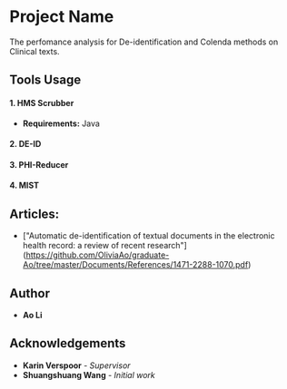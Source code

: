 # Project Name
The perfomance analysis for De-identification and Colenda methods on Clinical texts.

## Tools Usage
#### 1. HMS Scrubber
   * **Requirements:** Java
   

#### 2. DE-ID
#### 3. PHI-Reducer
#### 4. MIST

## Articles:
- ["Automatic de-identification of textual documents in the electronic health record: a review of recent research"] (https://github.com/OliviaAo/graduate-Ao/tree/master/Documents/References/1471-2288-1070.pdf)

## Author
* **Ao Li** 

## Acknowledgements
* **Karin Verspoor** - *Supervisor*
* **Shuangshuang Wang** - *Initial work*


